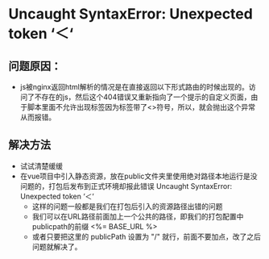 # Uncaught SyntaxError: Unexpected token ‘＜‘ 
## 问题原因：
 - js被nginx返回html解析的情况是在直接返回以下形式路由的时候出现的。访问了不存在的js，然后这个404错误又重新指向了一个提示的自定义页面，由于脚本里面不允许出现标签因为标签带了<>符号，所以，就会抛出这个异常 从而报错。

## 解决方法
 - 试试清楚缓缓
 - 在vue项目中引入静态资源，放在public文件夹里使用绝对路径本地运行是没问题的，打包后发布到正式环境却报此错误 Uncaught SyntaxError: Unexpected token ‘＜‘
   - 这样的问题一般都是我们在打包后引入的资源路径出错的问题
   - 我们可以在URL路径前面加上一个公共的路径，即我们的打包配置中publicpath的前缀  <%= BASE_URL %>
   - 或者只要把这里的 publicPath 设置为 "/" 就行，前面不要加点，改了之后问题就解决了。